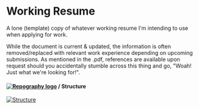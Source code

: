 # Working Resume
A lone (template) copy of whatever working resume I'm intending to use when applying for work.

While the document is current & updated, the information is often removed/replaced with relevant work experience depending on upcoming submissions.  As mentioned in the .pdf, references are available upon request should you accidentally stumble across this thing and go, "Woah! Just what we're looking for!".

#### [![Repography logo](https://images.repography.com/logo.svg)](https://repography.com) / Structure
[![Structure](https://images.repography.com/27007926/bobkarr72/Working-Resume/structure/180f824301687d5cb19ac50c331cb2f5_table.svg)](https://github.com/bobkarr72/Working-Resume)
